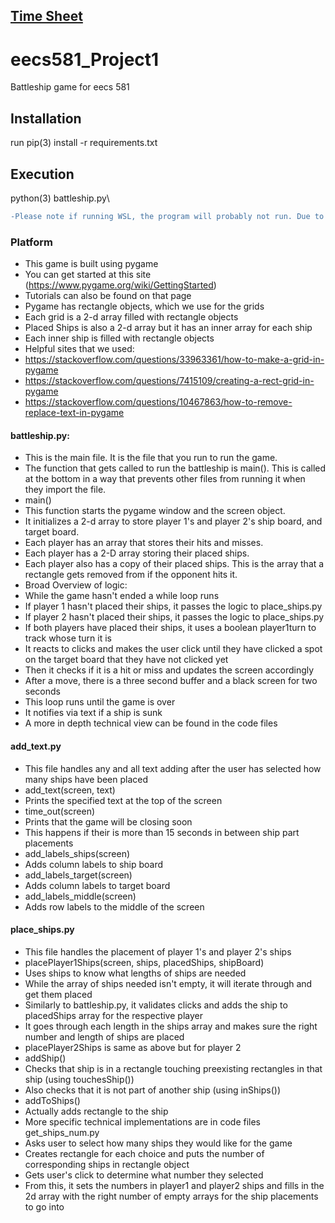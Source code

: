 ## [Time Sheet](https://docs.google.com/spreadsheets/d/1NkeWRwhWjA8Jd4uU6vHxwF62o9fGzpyDZU7IZHxBvIQ/edit?usp=sharing)

# eecs581_Project1
Battleship game for eecs 581

## Installation
run pip(3) install -r requirements.txt

## Execution
python(3) battleship.py\
```diff
-Please note if running WSL, the program will probably not run. Due to audio device issues. Running it in powershell will work though.
```
### Platform 
- This game is built using pygame
- You can get started at this site (https://www.pygame.org/wiki/GettingStarted)
- Tutorials can also be found on that page
- Pygame has rectangle objects, which we use for the grids
- Each grid is a 2-d array filled with rectangle objects
- Placed Ships is also a 2-d array but it has an inner array for each ship
- Each inner ship is filled with rectangle objects
- Helpful sites that we used:
- https://stackoverflow.com/questions/33963361/how-to-make-a-grid-in-pygame
- https://stackoverflow.com/questions/7415109/creating-a-rect-grid-in-pygame
- https://stackoverflow.com/questions/10467863/how-to-remove-replace-text-in-pygame
#### battleship.py:
- This is the main file. It is the file that you run to run the game.
- The function that gets called to run the battleship is main(). This is called at the bottom in
a way that prevents other files from running it when they import the file.
- main()
- This function starts the pygame window and the screen object.
- It initializes a 2-d array to store player 1's and player 2's ship board, and target
board.
- Each player has an array that stores their hits and misses.
- Each player has a 2-D array storing their placed ships.
- Each player also has a copy of their placed ships. This is the array that a
rectangle gets removed from if the opponent hits it.
- Broad Overview of logic:
- While the game hasn't ended a while loop runs
- If player 1 hasn't placed their ships, it passes the logic to place_ships.py
- If player 2 hasn't placed their ships, it passes the logic to place_ships.py
- If both players have placed their ships, it uses a boolean player1turn to track
whose turn it is
- It reacts to clicks and makes the user click until they have clicked a spot on the
target board that they have not clicked yet
- Then it checks if it is a hit or miss and updates the screen accordingly
- After a move, there is a three second buffer and a black screen for two seconds
- This loop runs until the game is over
- It notifies via text if a ship is sunk
- A more in depth technical view can be found in the code files
#### add_text.py
- This file handles any and all text adding after the user has selected how many ships
have been placed
- add_text(screen, text)
- Prints the specified text at the top of the screen
- time_out(screen)
- Prints that the game will be closing soon
- This happens if their is more than 15 seconds in between ship part placements
- add_labels_ships(screen)
- Adds column labels to ship board
- add_labels_target(screen)
- Adds column labels to target board
- add_labels_middle(screen)
- Adds row labels to the middle of the screen
#### place_ships.py
- This file handles the placement of player 1's and player 2's ships
- placePlayer1Ships(screen, ships, placedShips, shipBoard)
- Uses ships to know what lengths of ships are needed
- While the array of ships needed isn't empty, it will iterate through and get them
placed
- Similarly to battleship.py, it validates clicks and adds the ship to placedShips
array for the respective player
- It goes through each length in the ships array and makes sure the right number
and length of ships are placed
- placePlayer2Ships is same as above but for player 2
- addShip()
- Checks that ship is in a rectangle touching preexisting rectangles in that ship
(using touchesShip())
- Also checks that it is not part of another ship (using inShips())
- addToShips()
- Actually adds rectangle to the ship
- More specific technical implementations are in code files
get_ships_num.py
- Asks user to select how many ships they would like for the game
- Creates rectangle for each choice and puts the number of corresponding ships in
rectangle object
- Gets user's click to determine what number they selected
- From this, it sets the numbers in player1 and player2 ships and fills in the 2d array with
the right number of empty arrays for the ship placements to go into
